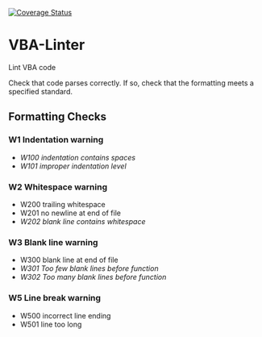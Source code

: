 [![Coverage Status](https://coveralls.io/repos/github/Beakerboy/VBA-Linter/badge.svg?branch=main)](https://coveralls.io/github/Beakerboy/VBA-Linter?branch=main)
# VBA-Linter
Lint VBA code

Check that code parses correctly. If so, check that the formatting meets a specified standard.

## Formatting Checks

### W1 Indentation warning
* _W100 indentation contains spaces_
* _W101 improper indentation level_

### W2 Whitespace warning
* W200 trailing whitespace
* W201 no newline at end of file
* _W202 blank line contains whitespace_

### W3 Blank line warning
* W300 blank line at end of file
* _W301 Too few blank lines before function_
* _W302 Too many blank lines before function_

### W5 Line break warning
* W500 incorrect line ending
* W501 line too long
